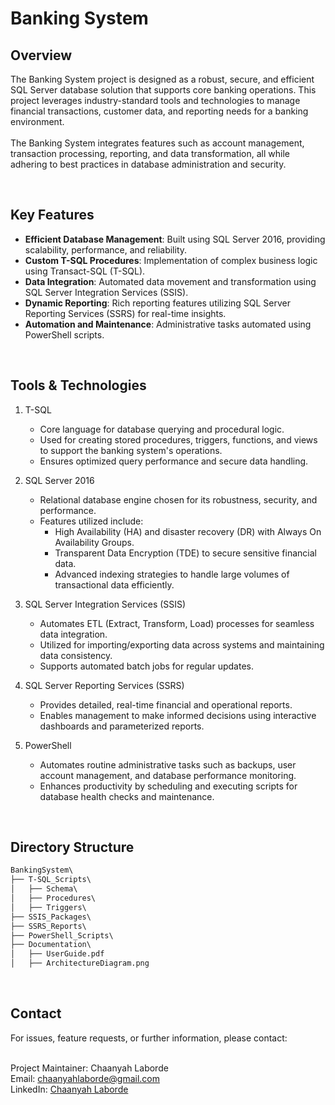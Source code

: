 # Banking System

## Overview
The Banking System project is designed as a robust, secure, and efficient SQL Server database solution that supports core banking operations. This project leverages industry-standard tools and technologies to manage financial transactions, customer data, and reporting needs for a banking environment.
<br><br>
The Banking System integrates features such as account management, transaction processing, reporting, and data transformation, all while adhering to best practices in database administration and security.

<br>

## Key Features
- <b>Efficient Database Management</b>: Built using SQL Server 2016, providing scalability, performance, and reliability.
- <b>Custom T-SQL Procedures</b>: Implementation of complex business logic using Transact-SQL (T-SQL).
- <b>Data Integration</b>: Automated data movement and transformation using SQL Server Integration Services (SSIS).
- <b>Dynamic Reporting</b>: Rich reporting features utilizing SQL Server Reporting Services (SSRS) for real-time insights.
- <b>Automation and Maintenance</b>: Administrative tasks automated using PowerShell scripts.

<br>

## Tools & Technologies
1. T-SQL
    - Core language for database querying and procedural logic.
    - Used for creating stored procedures, triggers, functions, and views to support the banking system's operations.
    - Ensures optimized query performance and secure data handling.

2. SQL Server 2016
    - Relational database engine chosen for its robustness, security, and performance.
    - Features utilized include:
        - High Availability (HA) and disaster recovery (DR) with Always On Availability Groups.
        - Transparent Data Encryption (TDE) to secure sensitive financial data.
        - Advanced indexing strategies to handle large volumes of transactional data efficiently.

3. SQL Server Integration Services (SSIS)
   - Automates ETL (Extract, Transform, Load) processes for seamless data integration.
   - Utilized for importing/exporting data across systems and maintaining data consistency.
   - Supports automated batch jobs for regular updates.
  
4. SQL Server Reporting Services (SSRS)
    - Provides detailed, real-time financial and operational reports.
    - Enables management to make informed decisions using interactive dashboards and parameterized reports.

5. PowerShell
    - Automates routine administrative tasks such as backups, user account management, and database performance monitoring.
    - Enhances productivity by scheduling and executing scripts for database health checks and maintenance.

<br>

## Directory Structure
```graphql
BankingSystem\
├── T-SQL_Scripts\
│   ├── Schema\
│   ├── Procedures\
│   ├── Triggers\
├── SSIS_Packages\
├── SSRS_Reports\
├── PowerShell_Scripts\
├── Documentation\
│   ├── UserGuide.pdf
│   ├── ArchitectureDiagram.png
```

<br>

## Contact
For issues, feature requests, or further information, please contact:
<br><br>

Project Maintainer: Chaanyah Laborde <br>
Email: chaanyahlaborde@gmail.com <br>
LinkedIn: [Chaanyah Laborde](https://www.linkedin.com/in/claborde/)
